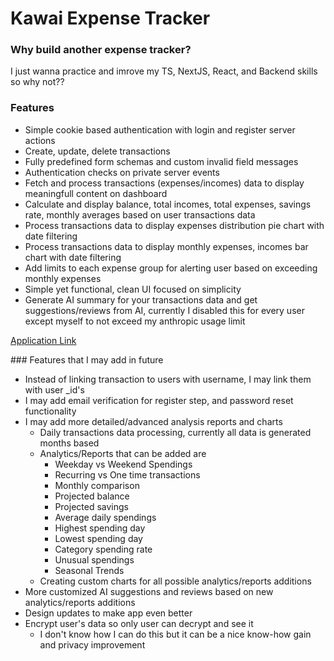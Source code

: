 # Kawai Expense Tracker

### Why build another expense tracker?

I just wanna practice and imrove my TS, NextJS, React, and Backend skills so why not??

### Features

-   Simple cookie based authentication with login and register server actions
-   Create, update, delete transactions
-   Fully predefined form schemas and custom invalid field messages
-   Authentication checks on private server events
-   Fetch and process transactions (expenses/incomes) data to display meaningfull content on dashboard
-   Calculate and display balance, total incomes, total expenses, savings rate, monthly averages based on user transactions data
-   Process transactions data to display expenses distribution pie chart with date filtering
-   Process transactions data to display monthly expenses, incomes bar chart with date filtering
-   Add limits to each expense group for alerting user based on exceeding monthly expenses
-   Simple yet functional, clean UI focused on simplicity
-   Generate AI summary for your transactions data and get suggestions/reviews from AI, currently I disabled this for every user except myself to not exceed my anthropic usage limit

[Application Link](https://kawai-expense-tracker.vercel.app/)

### Features that I may add in future

-   Instead of linking transaction to users with username, I may link them with user \_id's
-   I may add email verification for register step, and password reset functionality
-   I may add more detailed/advanced analysis reports and charts
    -   Daily transactions data processing, currently all data is generated months based
    -   Analytics/Reports that can be added are
        -   Weekday vs Weekend Spendings
        -   Recurring vs One time transactions
        -   Monthly comparison
        -   Projected balance
        -   Projected savings
        -   Average daily spendings
        -   Highest spending day
        -   Lowest spending day
        -   Category spending rate
        -   Unusual spendings
        -   Seasonal Trends
    -   Creating custom charts for all possible analytics/reports additions
-   More customized AI suggestions and reviews based on new analytics/reports additions
-   Design updates to make app even better
-   Encrypt user's data so only user can decrypt and see it
    -   I don't know how I can do this but it can be a nice know-how gain and privacy improvement
